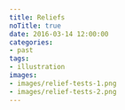 ```yaml
---
title: Reliefs
noTitle: true
date: 2016-03-14 12:00:00
categories:
- past
tags:
- illustration
images:
- images/relief-tests-1.png
- images/relief-tests-2.png
---
```


